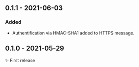 ## 0.1.1 - 2021-06-03

### Added

- Authentification via HMAC-SHA1 added to HTTPS message. 

## 0.1.0 - 2021-05-29

✨ First release